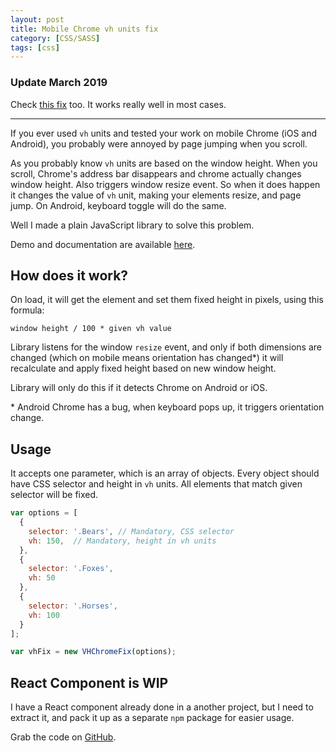 ```yaml
---
layout: post
title: Mobile Chrome vh units fix
category: [CSS/SASS]
tags: [css]
---
```


### Update March 2019

Check [this fix](https://css-tricks.com/the-trick-to-viewport-units-on-mobile/) too. It works really well in most cases.

---

If you ever used `vh` units and tested your work on mobile Chrome (iOS and Android),
you probably were annoyed by page jumping when you scroll.

As you probably know `vh` units are based on the window height.
When you scroll, Chrome's address bar disappears and chrome actually changes window height.
Also triggers window resize event.
So when it does happen it changes the value of `vh` unit, making your elements resize,
and page jump. On Android, keyboard toggle will do the same.

Well I made a plain JavaScript library to solve this problem.

Demo and documentation are available [here](https://stanko.github.io/mobile-chrome-vh-fix/).

<!--more-->

## How does it work?

On load, it will get the element and set them fixed height in pixels,
using this formula:

```
window height / 100 * given vh value
```

Library listens for the window `resize` event, and only if both dimensions are changed
(which on mobile means orientation has changed*)
it will recalculate and apply fixed height based on new window height.

Library will only do this if it detects Chrome on Android or iOS.

<span class="Small">* Android Chrome has a bug, when keyboard pops up, it triggers orientation change.</span>

## Usage

It accepts one parameter, which is an array of objects.
Every object should have CSS selector and height in `vh` units.
All elements that match given selector will be fixed.

```javascript
var options = [
  {
    selector: '.Bears', // Mandatory, CSS selector
    vh: 150,  // Mandatory, height in vh units
  },
  {
    selector: '.Foxes',
    vh: 50
  },
  {
    selector: '.Horses',
    vh: 100
  }
];

var vhFix = new VHChromeFix(options);
```

## React Component is WIP

I have a React component already done in a another project,
but I need to extract it, and pack it up as a separate `npm` package for easier usage.

Grab the code on [GitHub](https://github.com/Stanko/mobile-chrome-vh-fix).
